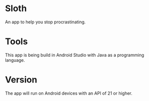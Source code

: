 # Sloth
An app to help you stop procrastinating.

# Tools
This app is being build in Android Studio with Java as a programming language.

# Version
The app will run on Android devices with an API of 21 or higher.
